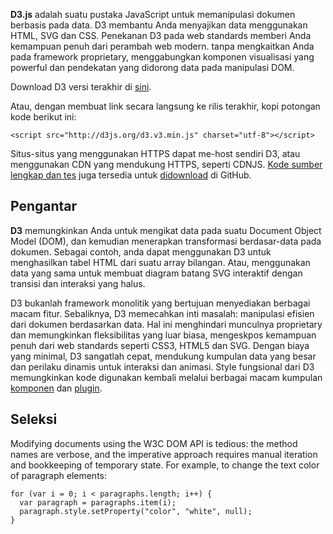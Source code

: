 **D3.js** adalah suatu pustaka JavaScript untuk memanipulasi dokumen berbasis pada data. D3 membantu Anda menyajikan data menggunakan HTML, SVG dan CSS. Penekanan D3 pada web standards memberi Anda kemampuan penuh dari perambah web modern. tanpa mengkaitkan Anda pada framework proprietary, menggabungkan komponen visualisasi yang powerful dan pendekatan yang didorong data pada manipulasi DOM.

Download D3 versi terakhir di [sini](/mbostock/d3/releases).

Atau, dengan membuat link secara langsung ke rilis terakhir, kopi potongan kode berikut ini:

    <script src="http://d3js.org/d3.v3.min.js" charset="utf-8"></script>

Situs-situs yang menggunakan HTTPS dapat me-host sendiri D3, atau menggunakan CDN yang mendukung HTTPS, seperti CDNJS. [Kode sumber lengkap dan tes](https://github.com/mbostock/d3) juga tersedia untuk [didownload](https://github.com/mbostock/d3/zipball/master) di GitHub.

## Pengantar

**D3** memungkinkan Anda untuk mengikat data pada suatu Document Object Model (DOM), dan kemudian menerapkan transformasi berdasar-data pada dokumen. Sebagai contoh, anda dapat menggunakan D3 untuk menghasilkan tabel HTML dari suatu array bilangan. Atau, menggunakan data yang sama untuk membuat diagram batang SVG interaktif dengan transisi dan interaksi yang halus.

D3 bukanlah framework monolitik yang bertujuan menyediakan berbagai macam fitur. Sebaliknya, D3 memecahkan inti masalah: manipulasi efisien dari dokumen berdasarkan data. Hal ini menghindari munculnya proprietary dan memungkinkan fleksibilitas yang luar biasa, mengeskpos kemampuan penuh dari web standards seperti CSS3, HTML5 dan SVG. Dengan biaya yang minimal, D3 sangatlah cepat, mendukung kumpulan data yang besar dan perilaku dinamis untuk interaksi dan animasi. Style fungsional dari D3 memungkinkan kode digunakan kembali melalui berbagai macam kumpulan [komponen](/mbostock/d3/wiki/API-Reference) dan [plugin](/d3/d3-plugins).

## Seleksi

Modifying documents using the W3C DOM API is tedious: the method names are verbose, and the imperative approach requires manual iteration and bookkeeping of temporary state. For example, to change the text color of paragraph elements: 

````var paragraphs = document.getElementsByTagName("p");
for (var i = 0; i < paragraphs.length; i++) {
  var paragraph = paragraphs.item(i);
  paragraph.style.setProperty("color", "white", null);
}
````